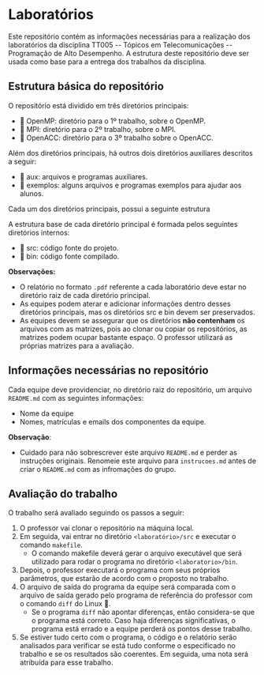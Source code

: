 # Laboratórios
Este repositório contém as informações  necessárias para a realização dos laboratórios da disciplina TT005 -- Tópicos em Telecomunicações -- Programação de Alto Desempenho. A estrutura deste repositório deve ser usada como base para a entrega dos trabalhos da disciplina.

## Estrutura básica do repositório
O repositório está dividido em três diretórios principais:
- :file_folder: OpenMP: diretório para o 1º trabalho, sobre o OpenMP.
- :file_folder: MPI: diretório para o 2º trabalho, sobre o MPI.
- :file_folder: OpenACC: diretório para o 3º trabalho sobre o OpenACC.

Além dos diretórios principais, há outros dois diretórios auxiliares descritos a seguir:
- :file_folder: aux: arquivos e programas auxiliares.
- :file_folder: exemplos: alguns arquivos e programas exemplos para ajudar aos alunos.

Cada um dos diretórios principais, possui a seguinte estrutura

A estrutura base de cada diretório principal é formada pelos seguintes diretórios internos:
- :file_folder: src: código fonte do projeto.
- :file_folder: bin: código fonte compilado.

**Observações:** 
- O relatório no formato ``.pdf`` referente a cada laboratório deve estar no diretório raiz de cada diretório principal.
- As equipes podem aterar e adicionar informações dentro desses diretórios principais, mas os diretórios src e bin devem ser preservados.
- As equipes devem se assegurar que os diretórios **não contenham** os arquivos com as matrizes, pois ao clonar ou copiar os repositórios, as matrizes podem ocupar bastante espaço. O professor utilizará as próprias matrizes para a avaliação.

## Informações necessárias no repositório
Cada equipe deve providenciar, no diretório raiz do repositório, um arquivo ``README.md`` com as seguintes informações:

- Nome da equipe
- Nomes, matrículas e emails dos componentes da equipe.

**Observação**:
- Cuidado para não sobrescrever este arquivo ``README.md`` e perder as instruções originais. Renomeie este arquivo para ``instrucoes.md`` antes de criar o ``README.md`` com as infromações do grupo.

## Avaliação do trabalho
O trabalho será avaliado seguindo os passos a seguir:
1. O professor vai clonar o repositório na máquina local.
2. Em seguida, vai entrar no diretório ``<laboratório>/src`` e executar o comando ``makefile``.
	- O comando makefile deverá gerar o arquivo executável que será utilizado para rodar o programa no diretório ``<laboratorio>/bin``.
3. Depois, o professor executará o programa com seus próprios parâmetros, que estarão de acordo com o proposto no trabalho.
4. O arquivo de saída do programa da equipe será comparada com o arquivo de saída gerado pelo  programa de referência do professor com o comando ``diff`` do Linux :penguin:.
	- Se o programa ``diff`` não apontar diferenças, então considera-se que o programa está correto. Caso haja diferenças significativas, o programa está errado e a equipe perderá os pontos desse trabalho.
5. Se estiver tudo certo com o programa, o código e o relatório serão analisados para verificar se está tudo conforme o especificado no trabalho e se os resultados são coerentes. Em seguida, uma nota será atribuída para esse trabalho.
